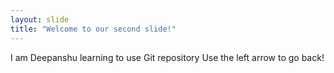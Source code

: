 ```yaml
---
layout: slide
title: "Welcome to our second slide!"
---
```

I am Deepanshu learning to use Git repository
Use the left arrow to go back!
